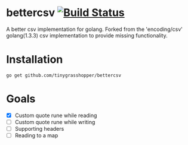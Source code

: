 bettercsv [![Build Status](https://travis-ci.org/tinygrasshopper/bettercsv.svg)](https://travis-ci.org/tinygrasshopper/bettercsv)
=========

A better csv implementation for golang. Forked from the 'encoding/csv' golang(1.3.3) csv implementation to provide missing functionality. 

# Installation

`go get github.com/tinygrasshopper/bettercsv`


# Goals
- [x] Custom quote rune while reading
- [ ] Custom quote rune while writing
- [ ] Supporting headers
- [ ] Reading to a map
